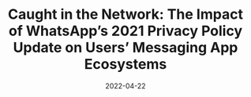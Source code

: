 ---
title: "Caught in the Network: The Impact of WhatsApp’s 2021 Privacy Policy Update on Users’ Messaging App Ecosystems"
collection: publications
permalink: /publication/2022-04-22-caughtinthenetwork
excerpt: 'In January 2021, WhatsApp announced an update to their privacy policy, sparking an outcry that saw millions of users install other messaging apps such as Telegram and Signal. This presented a rare opportunity to study users’ experiences when trying to leave the world’s most popular communication app. We conducted surveys in February and May with 1525 WhatsApp users from Mexico, Spain, South Africa, and the United Kingdom. Over a quarter wanted to switch at least part of their communication to other apps, but 74% of them failed to do so. By May, 27% had increased their use of other apps, and only 16% used WhatsApp less. Beyond network effects, users struggled with making informed choices of alternative apps and with differences in their design and functionality. We suggest messaging interoperability as an approach to alleviate switching costs and discuss implications for HCI research and competition regulation of digital services.
'
date: 2022-04-22
venue: 'CHI &apos;22: Proceedings of the 2022 CHI Conference on Human Factors in Computing Systems'
paperurl: 'https://dl.acm.org/doi/10.1145/3491102.3502032cid=81500663869'
citation: 'Carla F. Griggio, Midas Nouwens, and Clemens Nylandsted Klokmose. 2022. Caught in the Network: The Impact of WhatsApp’s 2021 Privacy Policy Update on Users’ Messaging App Ecosystems. In <i>Proceedings of the 2022 CHI Conference on Human Factors in Computing Systems</i> (<i>CHI &apos;22</i>). Association for Computing Machinery, New York, NY, USA, Article 104, 1–23. https://doi.org/10.1145/3491102.3502032'
authors: <strong>Carla F. Griggio</strong>, Midas Nouwens, and Clemens Nylandsted Klokmose.
type: Research Paper
video: 'JiCI8j0uez8'
---